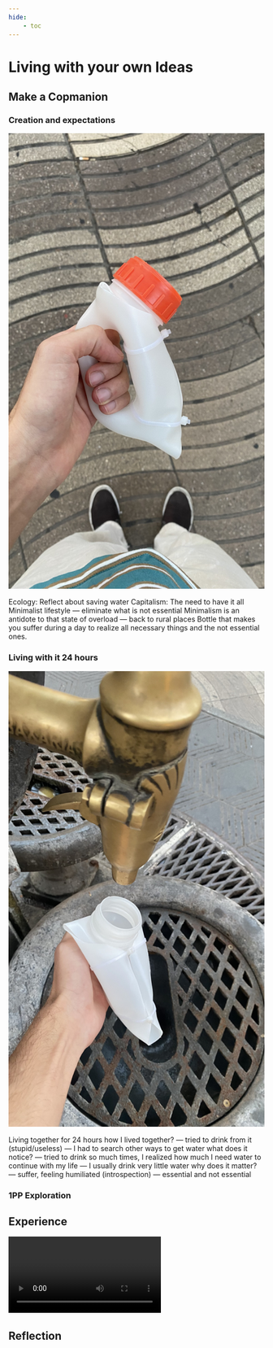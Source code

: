 ```yaml
---
hide:
    - toc
---
```


# Living with your own Ideas
## Make a Copmanion

### Creation and expectations

![](../images/companion1.jpg)

Ecology:
Reflect about saving water
Capitalism:
The need to have it all
Minimalist lifestyle
— eliminate what is not essential
Minimalism is an antidote to that state of overload
— back to rural places
Bottle that makes you suffer during a day to realize all necessary things and the not essential ones.



### Living with it 24 hours

![](../images/companion2.jpg)

Living together for 24 hours
how I lived together?
— tried to drink from it (stupid/useless)
— I had to search other ways to get water
what does it notice?
— tried to drink so much times, I realized how much I need water to continue with my life
— I usually drink very little water
why does it matter?
— suffer, feeling humiliated (introspection)
— essential and not essential

### 1PP Exploration

## Experience

![](../images/MarcPares_2ppClay.mov)


## Reflection
